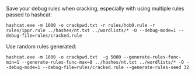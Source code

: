 Save your debug rules when cracking, especially with using multiple rules passed to hashcat:
```
hashcat.exe -m 1000 -o crackpwd.txt -r rules/hob0.rule -r rules/ippr.rule ../hashes/nt.txt ../wordlists/* -O --debug-mode=1 --debug-file=rules/cracked.rule
```
Use random rules generated:
```
hashcat.exe -m 1000 -o crackpwd.txt  -g 5000 --generate-rules-func-min=1 --generate-rules-func-max=8 ../hashes/nt.txt ../wordlists/* -O --debug-mode=1 --debug-file=rules/cracked.rule --generate-rules-seed 32
```
